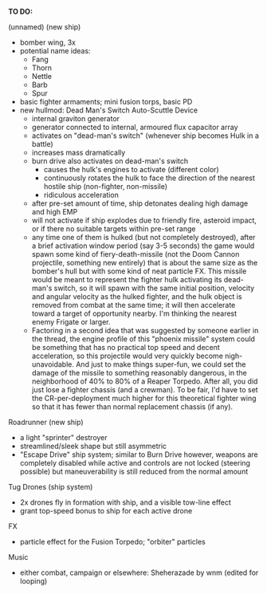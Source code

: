 **TO DO:**

(unnamed) (new ship)
  * bomber wing, 3x
  * potential name ideas:
    * Fang
    * Thorn
    * Nettle
    * Barb
    * Spur
  * basic fighter armaments; mini fusion torps, basic PD
  * new hullmod: Dead Man's Switch Auto-Scuttle Device
    * internal graviton generator
     * generator connected to internal, armoured flux capacitor array
      * activates on "dead-man's switch" (whenever ship becomes Hulk in a battle)
      * increases mass dramatically
    * burn drive also activates on dead-man's switch
      * causes the hulk's engines to activate (different color)
      * continuously rotates the hulk to face the direction of the nearest hostile ship (non-fighter, non-missile)
      * ridiculous acceleration
    * after pre-set amount of time, ship detonates dealing high damage and high EMP
    * will not activate if ship explodes due to friendly fire, asteroid impact, or if there no suitable targets within pre-set range
    * any time one of them is hulked (but not completely destroyed), after a brief activation window period (say 3-5 seconds) the game would spawn some kind of fiery-death-missile (not the Doom Cannon projectile, something new entirely) that is about the same size as the bomber's hull but with some kind of neat particle FX. This missile would be meant to represent the fighter hulk activating its dead-man's switch, so it will spawn with the same initial position, velocity and angular velocity as the hulked fighter, and the hulk object is removed from combat at the same time; it will then accelerate toward a target of opportunity nearby. I'm thinking the nearest enemy Frigate or larger.
    * Factoring in a second idea that was suggested by someone earlier in the thread, the engine profile of this "phoenix missile" system could be something that has no practical top speed and decent acceleration, so this projectile would very quickly become nigh-unavoidable. And just to make things super-fun, we could set the damage of the missile to something reasonably dangerous, in the neighborhood of 40% to 80% of a Reaper Torpedo. After all, you did just lose a fighter chassis (and a crewman). To be fair, I'd have to set the CR-per-deployment much higher for this theoretical fighter wing so that it has fewer than normal replacement chassis (if any).

Roadrunner (new ship)
  * a light "sprinter" destroyer
  * streamlined/sleek shape but still asymmetric
  * "Escape Drive" ship system; similar to Burn Drive however, weapons are completely disabled while active and controls are not locked (steering possible) but maneuverability is still reduced from the normal amount

Tug Drones (ship system)
  * 2x drones fly in formation with ship, and a visible tow-line effect
  * grant top-speed bonus to ship for each active drone

FX
  * particle effect for the Fusion Torpedo; "orbiter" particles

Music
  * either combat, campaign or elsewhere: Sheherazade by wnm (edited for looping)
